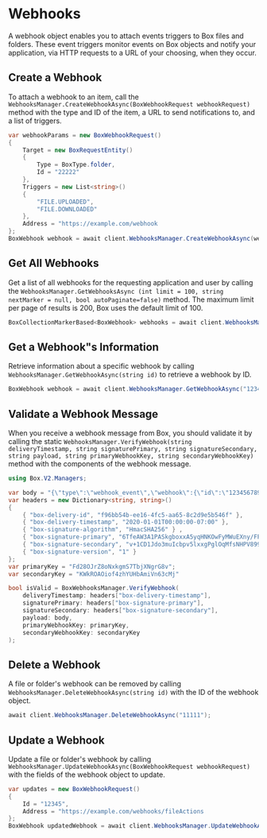 Webhooks
========

A webhook object enables you to attach events triggers to Box files and folders. These
event triggers monitor events on Box objects and notify your application, via HTTP
requests to a URL of your choosing, when they occur.

Create a Webhook
----------------

To attach a webhook to an item, call the
`WebhooksManager.CreateWebhookAsync(BoxWebhookRequest webhookRequest)`
method with the type and ID of the item, a URL to send notifications to, and a list
of triggers.

```c#
var webhookParams = new BoxWebhookRequest()
{
    Target = new BoxRequestEntity()
    {
        Type = BoxType.folder,
        Id = "22222"
    },
    Triggers = new List<string>()
    {
        "FILE.UPLOADED",
        "FILE.DOWNLOADED"
    },
    Address = "https://example.com/webhook
};
BoxWebhook webhook = await client.WebhooksManager.CreateWebhookAsync(webhookParams);
```

Get All Webhooks
----------------

Get a list of all webhooks for the requesting application and user by calling the
`WebhooksManager.GetWebhooksAsync (int limit = 100, string nextMarker = null, bool autoPaginate=false)`
method.  The maximum limit per page of results is 200, Box uses the default limit of 100.

```c#
BoxCollectionMarkerBased<BoxWebhook> webhooks = await client.WebhooksManager.GetWebhooksAsync();
```

Get a Webhook"s Information
---------------------------

Retrieve information about a specific webhook by calling `WebhooksManager.GetWebhookAsync(string id)`
to retrieve a webhook by ID.

```c#
BoxWebhook webhook = await client.WebhooksManager.GetWebhookAsync("12345");
```

Validate a Webhook Message
--------------------------

When you receive a webhook message from Box, you should validate it by calling
the static `WebhooksManager.VerifyWebhook(string deliveryTimestamp, string signaturePrimary, string signatureSecondary, string payload, string primaryWebhookKey, string secondaryWebhookKey)`
method with the components of the webhook message.

```c#
using Box.V2.Managers;

var body = "{\"type\":\"webhook_event\",\"webhook\":{\"id\":\"1234567890\"},\"trigger\":\"FILE.UPLOADED\",\"source\":{\"id\":\"1234567890\",\"type\":\"file\",\"name\":\"Test.txt\"}}";
var headers = new Dictionary<string, string>()
{
    { "box-delivery-id", "f96bb54b-ee16-4fc5-aa65-8c2d9e5b546f" },
    { "box-delivery-timestamp", "2020-01-01T00:00:00-07:00" },
    { "box-signature-algorithm", "HmacSHA256" } ,
    { "box-signature-primary", "6TfeAW3A1PASkgboxxA5yqHNKOwFyMWuEXny/FPD5hI=" },
    { "box-signature-secondary", "v+1CD1Jdo3muIcbpv5lxxgPglOqMfsNHPV899xWYydo=" },
    { "box-signature-version", "1" }
};
var primaryKey = "Fd28OJrZ8oNxkgmS7TbjXNgrG8v";
var secondaryKey = "KWkROAOiof4zhYUHbAmiVn63cMj"

bool isValid = BoxWebhooksManager.VerifyWebhook(
    deliveryTimestamp: headers["box-delivery-timestamp"],
    signaturePrimary: headers["box-signature-primary"],
    signatureSecondary: headers["box-signature-secondary"],
    payload: body,
    primaryWebhookKey: primaryKey,
    secondaryWebhookKey: secondaryKey
);
```

Delete a Webhook
----------------

A file or folder's webhook can be removed by calling `WebhooksManager.DeleteWebhookAsync(string id)`
with the ID of the webhook object.

```c#
await client.WebhooksManager.DeleteWebhookAsync("11111");
```

Update a Webhook
----------------

Update a file or folder's webhook by calling `WebhooksManager.UpdateWebhookAsync(BoxWebhookRequest webhookRequest)`
with the fields of the webhook object to update.

```c#
var updates = new BoxWebhookRequest()
{
    Id = "12345",
    Address = "https://example.com/webhooks/fileActions
};
BoxWebhook updatedWebhook = await client.WebhooksManager.UpdateWebhookAsync(updates);
```
